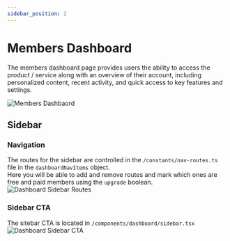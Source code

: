 ```yaml
---
sidebar_position: 2
---
```


# Members Dashboard

The members dashboard page provides users the ability to access the product / service along with an overview of their account, including personalized content, recent activity, and quick access to key features and settings. 

![Members Dashbaord](/img/members-dashboard.jpg)

## Sidebar 
### Navigation
The routes for the sidebar are controlled in the `/constants/nav-routes.ts` file in the `dashboardNavItems` object.  
Here you will be able to add and remove routes and mark which ones are free and paid members using the `upgrade` boolean.  
![Dashboard Sidebar Routes](/img/dashboard-nav-routes.jpg)

### Sidebar CTA
The sitebar CTA is located in `/components/dashboard/sidebar.tsx`  
![Dashboard Sidebar CTA](/img/dashboard-sidebar-cta.jpg)

